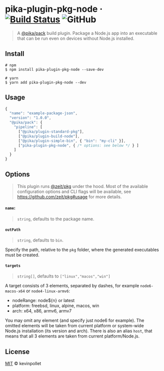 # pika-plugin-pkg-node &middot; [![Build Status](https://dev.azure.com/kevinpollet/pika-plugin-pkg-node/_apis/build/status/kevinpollet.pika-plugin-pkg-node?branchName=master)](https://dev.azure.com/kevinpollet/pika-plugin-pkg-node/_build/latest?definitionId=5&branchName=master) ![GitHub](https://img.shields.io/github/license/kevinpollet/pika-plugin-pkg-node.svg?color=blue)

> A [@pika/pack](https://github.com/pikapkg/pack) build plugin. Package a Node.js app into an executable that can be run even on devices without Node.js installed.

## Install

```shell
# npm
$ npm install pika-plugin-pkg-node --save-dev

# yarn
$ yarn add pika-plugin-pkg-node --dev
```

## Usage

```js
{
  "name": "example-package-json",
  "version": "1.0.0",
  "@pika/pack": {
    "pipeline": [
      ["@pika/plugin-standard-pkg"],
      ["@pika/plugin-build-node"],
      ["@pika/plugin-simple-bin", { "bin": "my-cli" }],
      ["pika-plugin-pkg-node", { /* options: see below */ } ]
    ]
  }
}
```

## Options

> This plugin runs [@zeit/pkg](https://github.com/zeit/pkg) under the hood. Most of the available configuration options and CLI flags will be available, see https://github.com/zeit/pkg#usage for more details.

#### `name`:

> `string`, defaults to the package name.

#### `outPath`

> `string`, defaults to `bin`.

Specify the path, relative to the `pkg` folder, where the generated executables must be created.

#### `targets`

> `string[]`, defaults to `["linux","macos","win"]`

A target consists of 3 elements, separated by dashes, for example `node6-macos-x64` or `node4-linux-armv6`:

- nodeRange: node\${n} or latest
- platform: freebsd, linux, alpine, macos, win
- arch: x64, x86, armv6, armv7

You may omit any element (and specify just node6 for example). The omitted elements will be taken from current platform or system-wide Node.js installation (its version and arch). There is also an alias `host`, that means that all 3 elements are taken from current platform/Node.js.

## License

[MIT](./LICENSE.md) © kevinpollet
